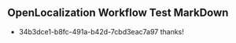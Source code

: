 ## OpenLocalization Workflow Test MarkDown
* 34b3dce1-b8fc-491a-b42d-7cbd3eac7a97 
thanks!<!--HONumber=Mar16_HO2-->
